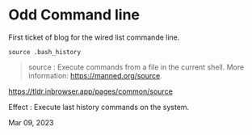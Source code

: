 # Odd Command line

First ticket of blog for the wired list commande line.

``source .bash_history``

> source : Execute commands from a file in the current shell. More information: https://manned.org/source.

https://tldr.inbrowser.app/pages/common/source

Effect : Execute last history commands on the system.

Mar 09, 2023
